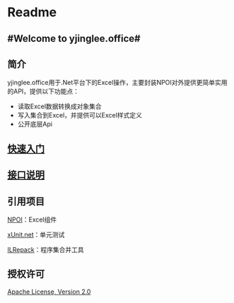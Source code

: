 ﻿Readme
======

#Welcome to yjinglee.office#
----------
## 简介 ##

yjinglee.office用于.Net平台下的Excel操作，主要封装NPOI对外提供更简单实用的API，提供以下功能点：

- 读取Excel数据转换成对象集合
- 写入集合到Excel，并提供可以Excel样式定义
- 公开底层Api

## [快速入门](https://github.com/YJingLee/yjinglee.office/blob/master/doc/1.Quickstart.md "快速入门") ##

## [接口说明](https://github.com/YJingLee/yjinglee.office/blob/master/doc/2.Interface.md "接口说明") ##

## 引用项目 ##

[NPOI](https://github.com/tonyqus/npoi "npoi")：Excel组件

[xUnit.net](https://github.com/xunit/xunit "xUnit.net")：单元测试

[ILRepack](https://github.com/gluck/il-repack "ILRepack")：程序集合并工具

## 授权许可 ##

[Apache License, Version 2.0](http://www.apache.org/licenses/LICENSE-2.0.html)
